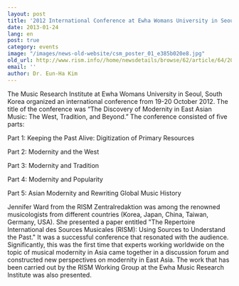 ```yaml
---
layout: post
title: '2012 International Conference at Ewha Womans University in Seoul: The Discovery of Modernity in East Asian Music: The West, Tradition, and Beyond'
date: 2013-01-24
lang: en
post: true
category: events
image: "/images/news-old-website/csm_poster_01_e385b020e8.jpg"
old_url: http://www.rism.info//home/newsdetails/browse/62/article/64/2012-international-conference-at-ewha-womans-university-in-seoul-the-discovery-of-modernity-in-east-1.html
email: ''
author: Dr. Eun-Ha Kim
---
```



The Music Research Institute at Ewha Womans University in Seoul, South Korea organized an international conference from 19-20 October 2012. The title of the conference was “The Discovery of Modernity in East Asian Music: The West, Tradition, and Beyond.” The conference consisted of five parts:

Part 1: Keeping the Past Alive: Digitization of Primary Resources

Part 2: Modernity and the West

Part 3: Modernity and Tradition

Part 4: Modernity and Popularity

Part 5: Asian Modernity and Rewriting Global Music History

Jennifer Ward from the RISM Zentralredaktion was among the renowned musicologists from different countries (Korea, Japan, China, Taiwan, Germany, USA). She presented a paper entitled "The Repertoire International des Sources Musicales (RISM): Using Sources to Understand the Past." It was a successful conference that resonated with the audience. Significantly, this was the first time that experts working worldwide on the topic of musical modernity in Asia came together in a discussion forum and constructed new perspectives on modernity in East Asia. The work that has been carried out by the RISM Working Group at the Ewha Music Research Institute was also presented.